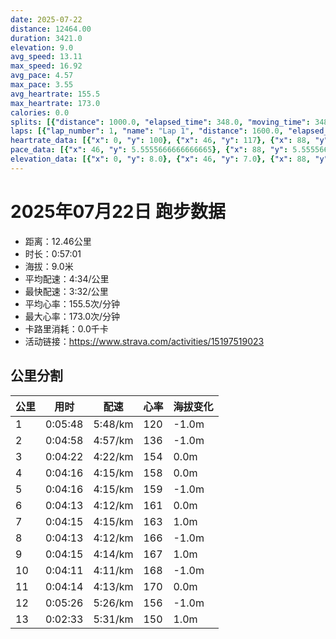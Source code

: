 ```yaml
---
date: 2025-07-22
distance: 12464.00
duration: 3421.0
elevation: 9.0
avg_speed: 13.11
max_speed: 16.92
avg_pace: 4.57
max_pace: 3.55
avg_heartrate: 155.5
max_heartrate: 173.0
calories: 0.0
splits: [{"distance": 1000.0, "elapsed_time": 348.0, "moving_time": 348.0, "average_speed": 2.87, "pace": 5.807212543554006, "average_heartrate": 120.35838150289017, "elevation_difference": -1.0, "split_number": 1}, {"distance": 1002.0, "elapsed_time": 298.0, "moving_time": 298.0, "average_speed": 3.36, "pace": 4.960327380952381, "average_heartrate": 136.48993288590603, "elevation_difference": -1.0, "split_number": 2}, {"distance": 999.0, "elapsed_time": 262.0, "moving_time": 262.0, "average_speed": 3.81, "pace": 4.374461942257217, "average_heartrate": 154.7290076335878, "elevation_difference": 0.0, "split_number": 3}, {"distance": 1000.0, "elapsed_time": 256.0, "moving_time": 256.0, "average_speed": 3.91, "pace": 4.262583120204603, "average_heartrate": 158.6953125, "elevation_difference": 0.0, "split_number": 4}, {"distance": 1001.0, "elapsed_time": 256.0, "moving_time": 256.0, "average_speed": 3.91, "pace": 4.262583120204603, "average_heartrate": 159.08203125, "elevation_difference": -1.0, "split_number": 5}, {"distance": 1001.0, "elapsed_time": 253.0, "moving_time": 253.0, "average_speed": 3.96, "pace": 4.208762626262626, "average_heartrate": 161.95256916996047, "elevation_difference": 0.0, "split_number": 6}, {"distance": 997.0, "elapsed_time": 255.0, "moving_time": 255.0, "average_speed": 3.91, "pace": 4.262583120204603, "average_heartrate": 163.72941176470587, "elevation_difference": 1.0, "split_number": 7}, {"distance": 1001.0, "elapsed_time": 253.0, "moving_time": 253.0, "average_speed": 3.96, "pace": 4.208762626262626, "average_heartrate": 166.53754940711462, "elevation_difference": -1.0, "split_number": 8}, {"distance": 1001.0, "elapsed_time": 255.0, "moving_time": 255.0, "average_speed": 3.93, "pace": 4.24089058524173, "average_heartrate": 167.66666666666666, "elevation_difference": 1.0, "split_number": 9}, {"distance": 998.0, "elapsed_time": 251.0, "moving_time": 251.0, "average_speed": 3.98, "pace": 4.187613065326633, "average_heartrate": 168.6175298804781, "elevation_difference": -1.0, "split_number": 10}, {"distance": 1003.5, "elapsed_time": 254.0, "moving_time": 254.0, "average_speed": 3.95, "pace": 4.219417721518987, "average_heartrate": 170.1220472440945, "elevation_difference": 0.0, "split_number": 11}, {"distance": 998.5, "elapsed_time": 332.0, "moving_time": 326.0, "average_speed": 3.06, "pace": 5.446633986928104, "average_heartrate": 156.4754601226994, "elevation_difference": -1.0, "split_number": 12}, {"distance": 462.0, "elapsed_time": 153.0, "moving_time": 153.0, "average_speed": 3.02, "pace": 5.518774834437085, "average_heartrate": 150.94771241830065, "elevation_difference": 1.0, "split_number": 13}]
laps: [{"lap_number": 1, "name": "Lap 1", "distance": 1600.0, "elapsed_time": 541.0, "moving_time": 541.0, "average_speed": 2.96, "pace": 5.630641891891892, "average_heartrate": 124.07692307692308, "max_heartrate": 134, "start_date": "2025-07-22 19:47:28+00:00", "elevation_difference": 5.0}, {"lap_number": 2, "name": "Lap 2", "distance": 9500.0, "elapsed_time": 2422.0, "moving_time": 2422.0, "average_speed": 3.92, "pace": 4.251709183673469, "average_heartrate": 162.6315789473684, "max_heartrate": 172, "start_date": "2025-07-22 19:56:30+00:00", "elevation_difference": 11.0}, {"lap_number": 3, "name": "Lap 3", "distance": 894.96, "elapsed_time": 300.0, "moving_time": 300.0, "average_speed": 2.98, "pace": 5.592852348993288, "average_heartrate": 154.875, "max_heartrate": 172, "start_date": "2025-07-22 20:36:52+00:00", "elevation_difference": 2.0}, {"lap_number": 4, "name": "Lap 4", "distance": 470.0, "elapsed_time": 162.0, "moving_time": 158.0, "average_speed": 2.97, "pace": 5.611683501683501, "average_heartrate": 152.0, "max_heartrate": 152, "start_date": "2025-07-22 20:41:57+00:00", "elevation_difference": 2.0}]
heartrate_data: [{"x": 0, "y": 100}, {"x": 46, "y": 117}, {"x": 88, "y": 122}, {"x": 133, "y": 121}, {"x": 177, "y": 123}, {"x": 220, "y": 126}, {"x": 264, "y": 125}, {"x": 306, "y": 127}, {"x": 347, "y": 126}, {"x": 387, "y": 128}, {"x": 428, "y": 134}, {"x": 468, "y": 130}, {"x": 509, "y": 134}, {"x": 548, "y": 136}, {"x": 580, "y": 149}, {"x": 612, "y": 148}, {"x": 645, "y": 155}, {"x": 676, "y": 154}, {"x": 709, "y": 156}, {"x": 743, "y": 151}, {"x": 775, "y": 154}, {"x": 809, "y": 154}, {"x": 842, "y": 155}, {"x": 875, "y": 154}, {"x": 906, "y": 155}, {"x": 938, "y": 157}, {"x": 970, "y": 159}, {"x": 1003, "y": 159}, {"x": 1036, "y": 157}, {"x": 1069, "y": 160}, {"x": 1100, "y": 160}, {"x": 1131, "y": 159}, {"x": 1162, "y": 159}, {"x": 1193, "y": 159}, {"x": 1225, "y": 160}, {"x": 1258, "y": 158}, {"x": 1290, "y": 160}, {"x": 1323, "y": 160}, {"x": 1354, "y": 159}, {"x": 1386, "y": 160}, {"x": 1417, "y": 160}, {"x": 1448, "y": 161}, {"x": 1481, "y": 162}, {"x": 1513, "y": 162}, {"x": 1545, "y": 160}, {"x": 1576, "y": 164}, {"x": 1608, "y": 162}, {"x": 1639, "y": 163}, {"x": 1670, "y": 163}, {"x": 1702, "y": 163}, {"x": 1736, "y": 164}, {"x": 1767, "y": 162}, {"x": 1798, "y": 163}, {"x": 1830, "y": 165}, {"x": 1861, "y": 165}, {"x": 1893, "y": 165}, {"x": 1924, "y": 165}, {"x": 1957, "y": 166}, {"x": 1990, "y": 166}, {"x": 2021, "y": 166}, {"x": 2053, "y": 167}, {"x": 2084, "y": 167}, {"x": 2115, "y": 167}, {"x": 2146, "y": 167}, {"x": 2177, "y": 167}, {"x": 2210, "y": 168}, {"x": 2243, "y": 166}, {"x": 2275, "y": 167}, {"x": 2307, "y": 169}, {"x": 2338, "y": 168}, {"x": 2369, "y": 168}, {"x": 2400, "y": 168}, {"x": 2431, "y": 169}, {"x": 2464, "y": 168}, {"x": 2495, "y": 168}, {"x": 2528, "y": 168}, {"x": 2559, "y": 168}, {"x": 2590, "y": 168}, {"x": 2620, "y": 169}, {"x": 2651, "y": 168}, {"x": 2682, "y": 169}, {"x": 2715, "y": 169}, {"x": 2746, "y": 170}, {"x": 2778, "y": 172}, {"x": 2808, "y": 170}, {"x": 2840, "y": 169}, {"x": 2871, "y": 170}, {"x": 2902, "y": 171}, {"x": 2934, "y": 171}, {"x": 2965, "y": 172}, {"x": 3009, "y": 162}, {"x": 3052, "y": 154}, {"x": 3094, "y": 149}, {"x": 3134, "y": 152}, {"x": 3175, "y": 150}, {"x": 3216, "y": 149}, {"x": 3259, "y": 151}, {"x": 3305, "y": 152}, {"x": 3348, "y": 152}, {"x": 3389, "y": 152}]
pace_data: [{"x": 46, "y": 5.5555666666666665}, {"x": 88, "y": 5.5555666666666665}, {"x": 133, "y": 6.172851851851851}, {"x": 177, "y": 5.952392857142857}, {"x": 220, "y": 5.747137931034483}, {"x": 264, "y": 5.208343749999999}, {"x": 306, "y": 5.5555666666666665}, {"x": 347, "y": 5.376354838709677}, {"x": 387, "y": 5.208343749999999}, {"x": 428, "y": 5.5555666666666665}, {"x": 468, "y": 5.208343749999999}, {"x": 509, "y": 5.5555666666666665}, {"x": 548, "y": 4.504513513513513}, {"x": 580, "y": 4.504513513513513}, {"x": 612, "y": 4.166675}, {"x": 645, "y": 4.385973684210526}, {"x": 676, "y": 4.166675}, {"x": 709, "y": 4.504513513513513}, {"x": 743, "y": 4.629638888888889}, {"x": 775, "y": 4.629638888888889}, {"x": 809, "y": 4.504513513513513}, {"x": 842, "y": 4.166675}, {"x": 875, "y": 4.2735128205128206}, {"x": 906, "y": 4.2735128205128206}, {"x": 938, "y": 3.968261904761904}, {"x": 970, "y": 4.385973684210526}, {"x": 1003, "y": 3.968261904761904}, {"x": 1036, "y": 4.385973684210526}, {"x": 1069, "y": 4.065048780487805}, {"x": 1100, "y": 4.065048780487805}, {"x": 1131, "y": 4.166675}, {"x": 1162, "y": 4.166675}, {"x": 1193, "y": 4.901970588235294}, {"x": 1225, "y": 4.629638888888889}, {"x": 1258, "y": 4.504513513513513}, {"x": 1290, "y": 4.385973684210526}, {"x": 1323, "y": 4.504513513513513}, {"x": 1354, "y": 3.968261904761904}, {"x": 1386, "y": 4.2735128205128206}, {"x": 1417, "y": 4.166675}, {"x": 1448, "y": 3.875976744186046}, {"x": 1481, "y": 5.952392857142857}, {"x": 1513, "y": 4.2735128205128206}, {"x": 1545, "y": 4.2735128205128206}, {"x": 1576, "y": 4.065048780487805}, {"x": 1608, "y": 4.2735128205128206}, {"x": 1639, "y": 4.166675}, {"x": 1670, "y": 4.065048780487805}, {"x": 1702, "y": 4.166675}, {"x": 1736, "y": 3.968261904761904}, {"x": 1767, "y": 4.166675}, {"x": 1798, "y": 3.875976744186046}, {"x": 1830, "y": 4.629638888888889}, {"x": 1861, "y": 4.166675}, {"x": 1893, "y": 4.166675}, {"x": 1924, "y": 4.2735128205128206}, {"x": 1957, "y": 4.629638888888889}, {"x": 1990, "y": 4.385973684210526}, {"x": 2021, "y": 4.385973684210526}, {"x": 2053, "y": 3.968261904761904}, {"x": 2084, "y": 3.968261904761904}, {"x": 2115, "y": 4.385973684210526}, {"x": 2146, "y": 4.065048780487805}, {"x": 2177, "y": 3.875976744186046}, {"x": 2210, "y": 5.5555666666666665}, {"x": 2243, "y": 4.385973684210526}, {"x": 2275, "y": 4.2735128205128206}, {"x": 2307, "y": 4.504513513513513}, {"x": 2338, "y": 4.504513513513513}, {"x": 2369, "y": 4.166675}, {"x": 2400, "y": 4.065048780487805}, {"x": 2431, "y": 4.2735128205128206}, {"x": 2464, "y": 3.968261904761904}, {"x": 2495, "y": 4.166675}, {"x": 2528, "y": 4.385973684210526}, {"x": 2559, "y": 4.761914285714285}, {"x": 2590, "y": 4.065048780487805}, {"x": 2620, "y": 4.166675}, {"x": 2651, "y": 4.504513513513513}, {"x": 2682, "y": 4.504513513513513}, {"x": 2715, "y": 4.065048780487805}, {"x": 2746, "y": 3.968261904761904}, {"x": 2778, "y": 4.065048780487805}, {"x": 2808, "y": 3.7037111111111107}, {"x": 2840, "y": 4.385973684210526}, {"x": 2871, "y": 4.2735128205128206}, {"x": 2902, "y": 3.968261904761904}, {"x": 2934, "y": 5.208343749999999}, {"x": 2965, "y": 3.875976744186046}, {"x": 3009, "y": 6.172851851851851}, {"x": 3052, "y": 5.5555666666666665}, {"x": 3094, "y": 5.747137931034483}, {"x": 3134, "y": 5.5555666666666665}, {"x": 3175, "y": 5.5555666666666665}, {"x": 3216, "y": 5.5555666666666665}, {"x": 3259, "y": 5.5555666666666665}, {"x": 3305, "y": 5.747137931034483}, {"x": 3348, "y": 5.5555666666666665}, {"x": 3389, "y": 5.952392857142857}]
elevation_data: [{"x": 0, "y": 8.0}, {"x": 46, "y": 7.0}, {"x": 88, "y": 7.0}, {"x": 133, "y": 6.0}, {"x": 177, "y": 6.0}, {"x": 220, "y": 6.0}, {"x": 264, "y": 7.0}, {"x": 306, "y": 7.0}, {"x": 347, "y": 7.0}, {"x": 387, "y": 7.0}, {"x": 428, "y": 7.0}, {"x": 468, "y": 6.0}, {"x": 509, "y": 6.0}, {"x": 548, "y": 6.0}, {"x": 580, "y": 7.0}, {"x": 612, "y": 7.0}, {"x": 645, "y": 6.0}, {"x": 676, "y": 6.0}, {"x": 709, "y": 6.0}, {"x": 743, "y": 5.0}, {"x": 775, "y": 6.0}, {"x": 809, "y": 5.0}, {"x": 842, "y": 6.0}, {"x": 875, "y": 6.0}, {"x": 906, "y": 6.0}, {"x": 938, "y": 6.0}, {"x": 970, "y": 5.0}, {"x": 1003, "y": 5.0}, {"x": 1036, "y": 5.0}, {"x": 1069, "y": 5.0}, {"x": 1100, "y": 6.0}, {"x": 1131, "y": 6.0}, {"x": 1162, "y": 6.0}, {"x": 1193, "y": 5.0}, {"x": 1225, "y": 5.0}, {"x": 1258, "y": 4.0}, {"x": 1290, "y": 5.0}, {"x": 1323, "y": 6.0}, {"x": 1354, "y": 6.0}, {"x": 1386, "y": 6.0}, {"x": 1417, "y": 5.0}, {"x": 1448, "y": 5.0}, {"x": 1481, "y": 5.0}, {"x": 1513, "y": 5.0}, {"x": 1545, "y": 5.0}, {"x": 1576, "y": 6.0}, {"x": 1608, "y": 6.0}, {"x": 1639, "y": 6.0}, {"x": 1670, "y": 5.0}, {"x": 1702, "y": 5.0}, {"x": 1736, "y": 6.0}, {"x": 1767, "y": 6.0}, {"x": 1798, "y": 6.0}, {"x": 1830, "y": 7.0}, {"x": 1861, "y": 7.0}, {"x": 1893, "y": 6.0}, {"x": 1924, "y": 6.0}, {"x": 1957, "y": 6.0}, {"x": 1990, "y": 6.0}, {"x": 2021, "y": 5.0}, {"x": 2053, "y": 6.0}, {"x": 2084, "y": 6.0}, {"x": 2115, "y": 6.0}, {"x": 2146, "y": 5.0}, {"x": 2177, "y": 6.0}, {"x": 2210, "y": 5.0}, {"x": 2243, "y": 5.0}, {"x": 2275, "y": 4.0}, {"x": 2307, "y": 5.0}, {"x": 2338, "y": 6.0}, {"x": 2369, "y": 6.0}, {"x": 2400, "y": 5.0}, {"x": 2431, "y": 6.0}, {"x": 2464, "y": 5.0}, {"x": 2495, "y": 6.0}, {"x": 2528, "y": 6.0}, {"x": 2559, "y": 6.0}, {"x": 2590, "y": 6.0}, {"x": 2620, "y": 6.0}, {"x": 2651, "y": 6.0}, {"x": 2682, "y": 5.0}, {"x": 2715, "y": 5.0}, {"x": 2746, "y": 5.0}, {"x": 2778, "y": 6.0}, {"x": 2808, "y": 6.0}, {"x": 2840, "y": 6.0}, {"x": 2871, "y": 5.0}, {"x": 2902, "y": 5.0}, {"x": 2934, "y": 5.0}, {"x": 2965, "y": 4.0}, {"x": 3009, "y": 5.0}, {"x": 3052, "y": 5.0}, {"x": 3094, "y": 5.0}, {"x": 3134, "y": 5.0}, {"x": 3175, "y": 5.0}, {"x": 3216, "y": 5.0}, {"x": 3259, "y": 5.0}, {"x": 3305, "y": 5.0}, {"x": 3348, "y": 5.0}, {"x": 3389, "y": 6.0}]
---
```


# 2025年07月22日 跑步数据

- 距离：12.46公里
- 时长：0:57:01
- 海拔：9.0米
- 平均配速：4:34/公里
- 最快配速：3:32/公里
- 平均心率：155.5次/分钟
- 最大心率：173.0次/分钟
- 卡路里消耗：0.0千卡
- 活动链接：https://www.strava.com/activities/15197519023

## 公里分割

| 公里 | 用时 | 配速 | 心率 | 海拔变化 |
|------|------|------|------|------|
| 1 | 0:05:48 | 5:48/km | 120 | -1.0m |
| 2 | 0:04:58 | 4:57/km | 136 | -1.0m |
| 3 | 0:04:22 | 4:22/km | 154 | 0.0m |
| 4 | 0:04:16 | 4:15/km | 158 | 0.0m |
| 5 | 0:04:16 | 4:15/km | 159 | -1.0m |
| 6 | 0:04:13 | 4:12/km | 161 | 0.0m |
| 7 | 0:04:15 | 4:15/km | 163 | 1.0m |
| 8 | 0:04:13 | 4:12/km | 166 | -1.0m |
| 9 | 0:04:15 | 4:14/km | 167 | 1.0m |
| 10 | 0:04:11 | 4:11/km | 168 | -1.0m |
| 11 | 0:04:14 | 4:13/km | 170 | 0.0m |
| 12 | 0:05:26 | 5:26/km | 156 | -1.0m |
| 13 | 0:02:33 | 5:31/km | 150 | 1.0m |

